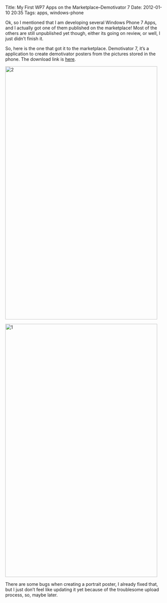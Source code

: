 Title: My First WP7 Apps on the Marketplace–Demotivator 7
Date: 2012-01-10 20:35
Tags: apps, windows-phone

Ok, so I mentioned that I am developing several Windows Phone 7 Apps,
and I actually got one of them published on the marketplace! Most of the
others are still unpublished yet though, either its going on review, or
well, I just didn’t finish it.

So, here is the one that got it to the marketplace. Demotivator 7, it’s
a application to create demotivator posters from the pictures stored in
the phone. The download link is [here][store].

<a href="http://www.flickr.com/photos/hendra2392/6672744873/" title="2 by p.hdra, on Flickr"><img src="http://farm8.staticflickr.com/7158/6672744873_a06b651ce4_b.jpg" width="480" height="800" alt="2"></a>

<a href="http://www.flickr.com/photos/hendra2392/6672743421/" title="1 by p.hdra, on Flickr"><img src="http://farm8.staticflickr.com/7149/6672743421_d035f82905_b.jpg" width="480" height="800" alt="1"></a>

There are some bugs when creating a portrait poster, I already fixed
that, but I just don’t feel like updating it yet because of the
troublesome upload process, so, maybe later.

[store]: http://www.windowsphone.com/en-US/apps/f7f72a6f-15b6-408c-9b25-80b5651ef501